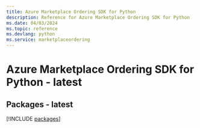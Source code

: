 ```yaml
---
title: Azure Marketplace Ordering SDK for Python
description: Reference for Azure Marketplace Ordering SDK for Python
ms.date: 04/03/2024
ms.topic: reference
ms.devlang: python
ms.service: marketplaceordering
---
```

# Azure Marketplace Ordering SDK for Python - latest
## Packages - latest
[!INCLUDE [packages](marketplace-ordering-index.md)]